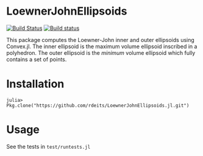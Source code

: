 # LoewnerJohnEllipsoids

[![Build Status](https://travis-ci.org/rdeits/LoewnerJohnEllipsoids.jl.svg?branch=master)](https://travis-ci.org/rdeits/LoewnerJohnEllipsoids.jl)
[![Build status](https://ci.appveyor.com/api/projects/status/mn9t7a3kuaeey12s?svg=true)](https://ci.appveyor.com/project/rdeits/loewnerjohnellipsoids-jl)

This package computes the Loewner-John inner and outer ellipsoids using Convex.jl. The inner ellipsoid is the maximum volume ellipsoid inscribed in a polyhedron. The outer ellipsoid is the *minimum* volume ellipsoid which fully contains a set of points.

# Installation

    julia> Pkg.clone("https://github.com/rdeits/LoewnerJohnEllipsoids.jl.git")

# Usage

See the tests in `test/runtests.jl`

